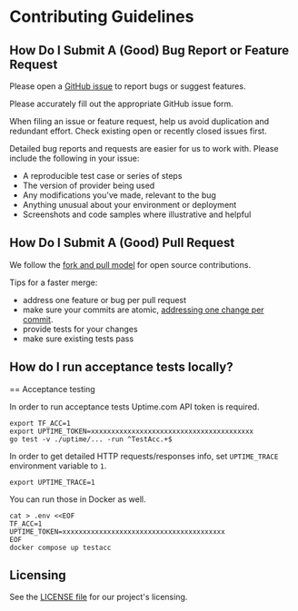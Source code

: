 # Contributing Guidelines

## How Do I Submit A (Good) Bug Report or Feature Request

Please open a [GitHub issue](../../issues/new/choose) to report bugs or suggest features.

Please accurately fill out the appropriate GitHub issue form.

When filing an issue or feature request, help us avoid duplication and redundant effort. Check existing open or recently
closed issues first.

Detailed bug reports and requests are easier for us to work with. Please include the following in your issue:

* A reproducible test case or series of steps
* The version of provider being used
* Any modifications you've made, relevant to the bug
* Anything unusual about your environment or deployment
* Screenshots and code samples where illustrative and helpful

## How Do I Submit A (Good) Pull Request

We follow the [fork and pull model](https://opensource.guide/how-to-contribute/#opening-a-pull-request) for open source
contributions.

Tips for a faster merge:

* address one feature or bug per pull request
* make sure your commits are atomic, [addressing one change per commit](https://chris.beams.io/posts/git-commit/).
* provide tests for your changes
* make sure existing tests pass

## How do I run acceptance tests locally?

== Acceptance testing

In order to run acceptance tests Uptime.com API token is required.

    export TF_ACC=1
    export UPTIME_TOKEN=xxxxxxxxxxxxxxxxxxxxxxxxxxxxxxxxxxxxxxxx
    go test -v ./uptime/... -run ^TestAcc.+$

In order to get detailed HTTP requests/responses info, set `UPTIME_TRACE` environment variable to `1`.

    export UPTIME_TRACE=1

You can run those in Docker as well.

    cat > .env <<EOF
    TF_ACC=1
    UPTIME_TOKEN=xxxxxxxxxxxxxxxxxxxxxxxxxxxxxxxxxxxxxxxx
    EOF
    docker compose up testacc

## Licensing

See the [LICENSE file](/LICENSE) for our project's licensing.
